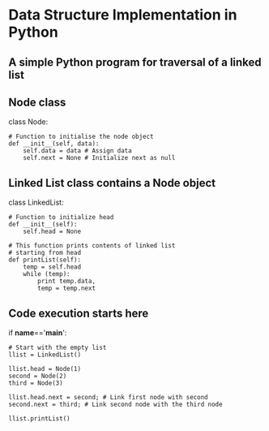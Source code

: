 # Data Structure Implementation in Python

## A simple Python program for traversal of a linked list 

## Node class 
class Node: 

	# Function to initialise the node object 
	def __init__(self, data): 
		self.data = data # Assign data 
		self.next = None # Initialize next as null 


## Linked List class contains a Node object 
class LinkedList: 

	# Function to initialize head 
	def __init__(self): 
		self.head = None

	# This function prints contents of linked list 
	# starting from head 
	def printList(self): 
		temp = self.head 
		while (temp): 
			print temp.data, 
			temp = temp.next


## Code execution starts here 
if __name__=='__main__': 

	# Start with the empty list 
	llist = LinkedList() 

	llist.head = Node(1) 
	second = Node(2) 
	third = Node(3) 

	llist.head.next = second; # Link first node with second 
	second.next = third; # Link second node with the third node 

	llist.printList() 

